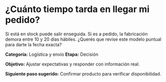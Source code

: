 # ¿Cuánto tiempo tarda en llegar mi pedido?

Si está en stock puede salir enseguida. Si es a pedido, la fabricación demora entre 10 y 20 días hábiles. ¿Querés que revise este modelo puntual para darte la fecha exacta?

**Categoría:** Logística y envío
**Etapa:** Decisión

**Objetivo:** Ajustar expectativas y responder con información real.

**Siguiente paso sugerido:** Confirmar producto para verificar disponibilidad.
